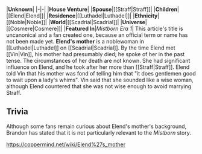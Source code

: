 |**Unknown**|
|-|-|
|**House Venture**|
|**Spouse**|[[Straff\|Straff]]|
|**Children**|[[Elend\|Elend]]|
|**Residence**|[[Luthadel\|Luthadel]]|
|**Ethnicity**|[[Noble\|Noble]]|
|**World**|[[Scadrial\|Scadrial]]|
|**Universe**|[[Cosmere\|Cosmere]]|
|**Featured In**|*Mistborn Era 1*|
This article's title is uncanonical and a fan created one, because an official term or name has not been made yet.
**Elend's mother** is a noblewoman in [[Luthadel\|Luthadel]] on [[Scadrial\|Scadrial]].
By the time Elend met [[Vin\|Vin]], his mother had presumably died; he spoke of her in the past tense. The circumstances of her death are not known. She had significant influence on Elend, and he took after her more than [[Straff\|Straff]].
Elend told Vin that his mother was fond of telling him that "it does gentlemen good to wait upon a lady's whims". Vin said that she sounded like a wise woman, although Elend countered that she was not wise enough to avoid marrying Straff.

## Trivia
Although some fans remain curious about Elend's mother's background, Brandon has stated that it is not particularly relevant to the *Mistborn* story.


https://coppermind.net/wiki/Elend%27s_mother